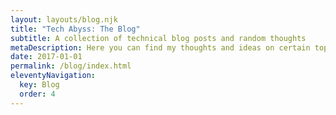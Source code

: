 ```yaml
---
layout: layouts/blog.njk
title: "Tech Abyss: The Blog"
subtitle: A collection of technical blog posts and random thoughts
metaDescription: Here you can find my thoughts and ideas on certain topics.
date: 2017-01-01
permalink: /blog/index.html
eleventyNavigation:
  key: Blog
  order: 4
---
```

